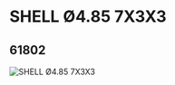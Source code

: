 # SHELL Ø4.85 7X3X3
## 61802
![SHELL Ø4.85 7X3X3](https://lc-www-live-s.legocdn.com/media/bricks/5/2/4528020.jpg)